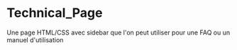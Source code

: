 # Technical_Page
Une page HTML/CSS avec sidebar que l'on peut utiliser pour une FAQ ou un manuel d'utilisation
